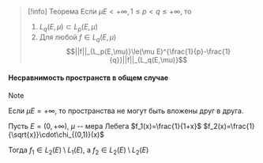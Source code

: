 > [!info] Теорема
>Если $\mu E<+\infty, 1\le p<q\le+\infty$, то 
>1. $L_q(E,\mu)\subset L_p(E,\mu)$
>2. Для любой $f\in L_q(E,\mu)$ $$||f||_{L_p(E,\mu)}\le(\mu E)^{\frac{1}{p}-\frac{1}{q}}||f||_{L_q(E,\mu)}$$
#### Несравнимость пространств в общем случае
>[!note] 
>Если $\mu E=+\infty$, то пространства не могут быть вложены друг в друга.
>
>Пусть $E=(0,+\infty)$, $\mu$ -- мера Лебега
>$f_1(x)=\frac{1}{1+x}$
>$f_2(x)=\frac{1}{\sqrt{x}}\cdot\chi_{(0,1)}(x)$
>
>Тогда $f_1\in L_2(E)\setminus L_1(E)$, а $f_2\in L_2(E)\setminus L_2(E)$
>
